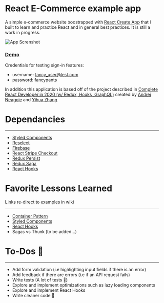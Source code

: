 # React E-Commerce example app

A simple e-commerce website boostrapped with [React Create App](https://github.com/facebook/create-react-app) that I built to learn and practice React and in general best practices. It is still a work in progress.

![App Screnshot](https://github.com/tomzacchia/ecommerce-project/blob/master/documentation_images/app_screenshot.png)

### [Demo](https://react-diamond-clothing.herokuapp.com/)

Credentials for testing sign-in features:

- username: fancy_user@test.com
- password: fancypants

In addition this application is based off of the project described in [Complete React Developer in 2020 (w/ Redux, Hooks, GraphQL)](https://www.udemy.com/course/complete-react-developer-zero-to-mastery/?referralCode=1F1DDE581D3E4605A1AF) created by [Andrei Neagoie](https://github.com/aneagoie) and [Yihua Zhang](https://github.com/ZhangMYihua).

# Dependancies

---

- [Styled Components](https://www.npmjs.com/package/styled-components)
- [Reselect](https://www.npmjs.com/package/reselect)
- [Firebase](https://www.npmjs.com/package/firebase)
- [React Stripe Checkout](https://www.npmjs.com/package/react-stripe-checkout)
- [Redux Persist](https://www.npmjs.com/package/redux-persist)
- [Redux Saga](https://www.npmjs.com/package/redux-saga)
- [React Hooks](https://github.com/facebook/react)

# Favorite Lessons Learned

Links re-direct to examples in wiki

---

- [Container Pattern](https://github.com/tomzacchia/ecommerce-project/wiki/Container-Pattern-example)
- [Styled Components](https://github.com/tomzacchia/ecommerce-project/wiki/Styled-Components-example)
- [React Hooks](https://github.com/tomzacchia/ecommerce-project/wiki/React-Hooks)
- Sagas vs Thunk (to be added...)

# To-Dos 🤯

---

- Add form validation (i.e highlighting input fields if there is an error)
- Add feedback if there are errors (i.e if an API request fails)
- Write tests (A lot of tests 🤕)
- Explore and implement optimizations such as lazy loading components
- Explore and implement React Hooks
- Write cleaner code 🧐
